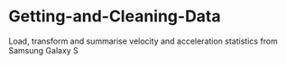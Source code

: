 # Getting-and-Cleaning-Data
Load, transform and summarise velocity and acceleration statistics from Samsung Galaxy S
